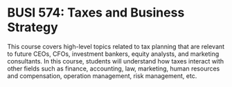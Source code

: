 # BUSI 574: Taxes and Business Strategy

This course covers high-level topics related to tax planning that are relevant to future CEOs, CFOs, investment bankers, equity analysts, and marketing consultants. In this course, students will understand how taxes interact with other fields such as finance, accounting, law, marketing, human resources and compensation, operation management, risk management, etc.